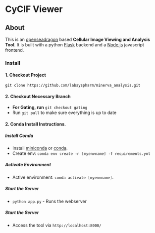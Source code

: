 # CyCIF Viewer

## About
This is  an [openseadragon](https://openseadragon.github.io/) based **Cellular Image Viewing and Analysis Tool**. 
It is built with a python [Flask](http://flask.pocoo.org/) backend and a [Node.js](https://nodejs.org/en/) javascript frontend.

### Install
#### 1. Checkout Project
`git clone https://github.com/labsyspharm/minerva_analysis.git`
#### 2. Checkout Necessary Branch
* **For Gating, run** `git checkout gating`
* Run `git pull` to make sure everything is up to date 



#### 2. Conda Install Instructions. 
##### Install Conda
* Install [miniconda](https://conda.io/miniconda.html) or [conda](https://docs.conda.io/projects/conda/en/latest/user-guide/install/download.html). 
* Create env:  `conda env create -n [myenvname] -f requirements.yml`

##### Activate Environment
* Active environment: `conda activate [myenvname]`. 


##### Start the Server

* `python app.py` - Runs the webserver
##### Start the Server

* Access the tool via `http://localhost:8000/`


<!--#### 2a. Docker Instructions

##### Install and Run Docker
* Download and Install [Docker Desktop](https://www.docker.com/products/docker-desktop)
* Run the Docker Desktop App

##### Build the Docker Image
* Open a the Command Prompt and navigate to the `minerva_analysis` directory.
* e.g. `cd Documents\minerva_analysis`
* run `docker build --tag cv .` to build the docker image. This may take some time.

##### Run the Docker Container
* Run `docker run --publish 8000:8000 --name cv_container cv` to a container with the docker image

#####  Access the minerva_analysis
* Open your web browser and go to [http://localhost:8000/](http://localhost:8000/) to use the minerva_analysis

#####  Stop the Container
* Run `CTRL+C` to access the terminal and run `docker container stop cv_container` 

##### (Optional) Delete and Rebuild Image
* Delete the Docker container with `docker container rm cv_container`
* Delete the image with `docker image rm cv`
* Update the repository with `git pull`
* Rebuild the image: `docker build --tag cv .` 
* Create and a run a new container `docker run --publish 8000:8000 --name cv_container cv`


-->

